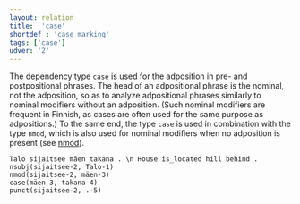 ```yaml
---
layout: relation
title:  'case'
shortdef : 'case marking'
tags: ['case']
udver: '2'
---
```


The dependency type `case` is used for the adposition in pre- and
postpositional phrases. The head of
an adpositional phrase is the nominal, not the adposition, so as to
analyze adpositional phrases similarly to nominal modifiers without an
adposition. (Such nominal modifiers are frequent in Finnish, as cases
are often used for the same purpose as adpositions.) To the same end,
the type `case` is used in combination with the type `nmod`, which is
also used for nominal modifiers when no adposition is present (see
[nmod]()).

<!-- fname:adpos.pdf -->
~~~ sdparse
Talo sijaitsee mäen takana . \n House is_located hill behind .
nsubj(sijaitsee-2, Talo-1)
nmod(sijaitsee-2, mäen-3)
case(mäen-3, takana-4)
punct(sijaitsee-2, .-5)
~~~
<!-- Interlanguage links updated Po 11. listopadu 2024, 20:10:30 CET -->
